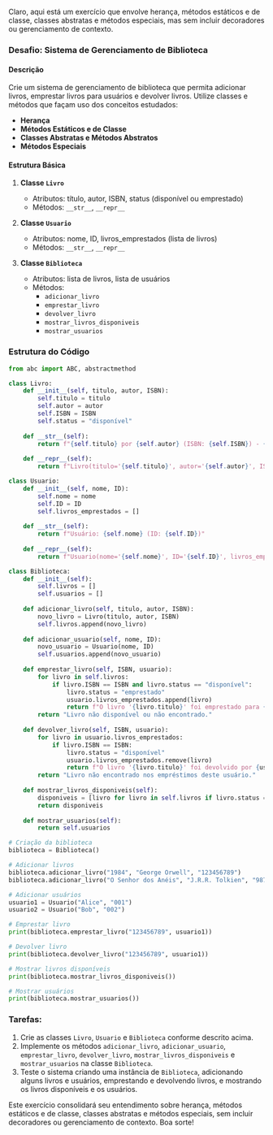 Claro, aqui está um exercício que envolve herança, métodos estáticos e de 
classe, classes abstratas e métodos especiais, mas sem incluir decoradores ou 
gerenciamento de contexto.

### Desafio: Sistema de Gerenciamento de Biblioteca

#### Descrição

Crie um sistema de gerenciamento de biblioteca que permita adicionar livros, 
emprestar livros para usuários e devolver livros. Utilize classes e métodos 
que façam uso dos conceitos estudados:

- **Herança**
- **Métodos Estáticos e de Classe**
- **Classes Abstratas e Métodos Abstratos**
- **Métodos Especiais**

#### Estrutura Básica

1. **Classe `Livro`**
   - Atributos: título, autor, ISBN, status (disponível ou emprestado)
   - Métodos: `__str__`, `__repr__`

2. **Classe `Usuario`**
   - Atributos: nome, ID, livros_emprestados (lista de livros)
   - Métodos: `__str__`, `__repr__`

3. **Classe `Biblioteca`**
   - Atributos: lista de livros, lista de usuários
   - Métodos:
     - `adicionar_livro`
     - `emprestar_livro`
     - `devolver_livro`
     - `mostrar_livros_disponiveis`
     - `mostrar_usuarios`

### Estrutura do Código

```python
from abc import ABC, abstractmethod

class Livro:
    def __init__(self, titulo, autor, ISBN):
        self.titulo = titulo
        self.autor = autor
        self.ISBN = ISBN
        self.status = "disponível"
    
    def __str__(self):
        return f"{self.titulo} por {self.autor} (ISBN: {self.ISBN}) - {self.status}"
    
    def __repr__(self):
        return f"Livro(titulo='{self.titulo}', autor='{self.autor}', ISBN='{self.ISBN}', status='{self.status}')"

class Usuario:
    def __init__(self, nome, ID):
        self.nome = nome
        self.ID = ID
        self.livros_emprestados = []
    
    def __str__(self):
        return f"Usuário: {self.nome} (ID: {self.ID})"
    
    def __repr__(self):
        return f"Usuario(nome='{self.nome}', ID='{self.ID}', livros_emprestados={self.livros_emprestados})"

class Biblioteca:
    def __init__(self):
        self.livros = []
        self.usuarios = []
    
    def adicionar_livro(self, titulo, autor, ISBN):
        novo_livro = Livro(titulo, autor, ISBN)
        self.livros.append(novo_livro)
    
    def adicionar_usuario(self, nome, ID):
        novo_usuario = Usuario(nome, ID)
        self.usuarios.append(novo_usuario)
    
    def emprestar_livro(self, ISBN, usuario):
        for livro in self.livros:
            if livro.ISBN == ISBN and livro.status == "disponível":
                livro.status = "emprestado"
                usuario.livros_emprestados.append(livro)
                return f"O livro '{livro.titulo}' foi emprestado para {usuario.nome}."
        return "Livro não disponível ou não encontrado."
    
    def devolver_livro(self, ISBN, usuario):
        for livro in usuario.livros_emprestados:
            if livro.ISBN == ISBN:
                livro.status = "disponível"
                usuario.livros_emprestados.remove(livro)
                return f"O livro '{livro.titulo}' foi devolvido por {usuario.nome}."
        return "Livro não encontrado nos empréstimos deste usuário."
    
    def mostrar_livros_disponiveis(self):
        disponiveis = [livro for livro in self.livros if livro.status == "disponível"]
        return disponiveis
    
    def mostrar_usuarios(self):
        return self.usuarios

# Criação da biblioteca
biblioteca = Biblioteca()

# Adicionar livros
biblioteca.adicionar_livro("1984", "George Orwell", "123456789")
biblioteca.adicionar_livro("O Senhor dos Anéis", "J.R.R. Tolkien", "987654321")

# Adicionar usuários
usuario1 = Usuario("Alice", "001")
usuario2 = Usuario("Bob", "002")

# Emprestar livro
print(biblioteca.emprestar_livro("123456789", usuario1))

# Devolver livro
print(biblioteca.devolver_livro("123456789", usuario1))

# Mostrar livros disponíveis
print(biblioteca.mostrar_livros_disponiveis())

# Mostrar usuários
print(biblioteca.mostrar_usuarios())
```

### Tarefas:

1. Crie as classes `Livro`, `Usuario` e `Biblioteca` conforme descrito acima.
2. Implemente os métodos `adicionar_livro`, `adicionar_usuario`, 
`emprestar_livro`, `devolver_livro`, `mostrar_livros_disponiveis` e 
`mostrar_usuarios` na classe `Biblioteca`.
3. Teste o sistema criando uma instância de `Biblioteca`, adicionando alguns 
livros e usuários, emprestando e devolvendo livros, e mostrando os livros 
disponíveis e os usuários.

Este exercício consolidará seu entendimento sobre herança, métodos estáticos e 
de classe, classes abstratas e métodos especiais, sem incluir decoradores 
ou gerenciamento de contexto. Boa sorte!